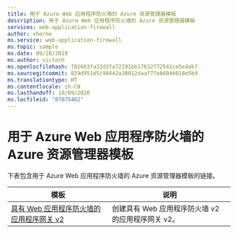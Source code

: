 ```yaml
---
title: 用于 Azure Web 应用程序防火墙的 Azure 资源管理器模板
description: 用于 Azure Web 应用程序防火墙的 Azure 资源管理器模板
services: web-application-firewall
author: vhorne
ms.service: web-application-firewall
ms.topic: sample
ms.date: 09/28/2019
ms.author: victorh
ms.openlocfilehash: f82603fa33d3fa72191bb17632772541ce5e4ab7
ms.sourcegitcommit: 829d951d5c90442a38012daaf77e86046018e5b9
ms.translationtype: HT
ms.contentlocale: zh-CN
ms.lasthandoff: 10/09/2020
ms.locfileid: "87075462"
---
```

# <a name="azure-resource-manager-templates-for-azure-web-application-firewall"></a>用于 Azure Web 应用程序防火墙的 Azure 资源管理器模板

下表包含用于 Azure Web 应用程序防火墙的 Azure 资源管理器模板的链接。

| 模板 | 说明 |
| -------- | ----------- |
| [具有 Web 应用程序防火墙的应用程序网关 v2](https://azure.microsoft.com/resources/templates/ag-docs-wafv2/) | 创建具有 Web 应用程序防火墙 v2 的应用程序网关 v2。|